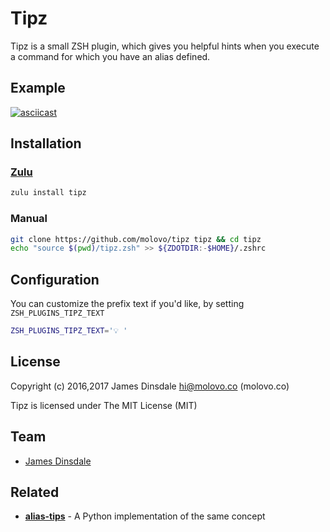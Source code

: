 # Tipz

Tipz is a small ZSH plugin, which gives you helpful hints when you execute a command for which you have an alias defined.

## Example

[![asciicast](https://asciinema.org/a/4xlg93jg6dw9z20wn4supy4ru.png)](https://asciinema.org/a/4xlg93jg6dw9z20wn4supy4ru)

## Installation

### [Zulu](https://github.com/zulu-zsh/zulu)

```sh
zulu install tipz
```

### Manual

```sh
git clone https://github.com/molovo/tipz tipz && cd tipz
echo "source $(pwd)/tipz.zsh" >> ${ZDOTDIR:-$HOME}/.zshrc
```

## Configuration

You can customize the prefix text if you'd like, by setting `ZSH_PLUGINS_TIPZ_TEXT`

```sh
ZSH_PLUGINS_TIPZ_TEXT='💡 '
```

## License

Copyright (c) 2016,2017 James Dinsdale <hi@molovo.co> (molovo.co)

Tipz is licensed under The MIT License (MIT)

## Team

* [James Dinsdale](http://molovo.co)

## Related

* **[alias-tips](https://github.com/djui/alias-tips)** - A Python implementation of the same concept  

